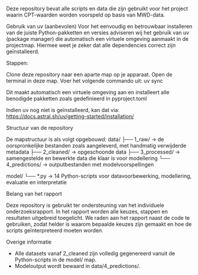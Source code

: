 Deze repository bevat alle scripts en data die zijn gebruikt voor het project waarin CPT-waarden worden voorspeld op basis van MWD-data.

Gebruik van uv (aanbevolen)
Voor het eenvoudig en betrouwbaar installeren van de juiste Python-pakketten en versies adviseren wij het gebruik van uv (package manager) die automatisch een virtuele omgeving aanmaakt in de projectmap. Hiermee weet je zeker dat alle dependencies correct zijn geïnstalleerd.

Stappen:

Clone deze repository naar een aparte map op je apparaat.
Open de terminal in deze map.
Voer het volgende commando uit:
uv sync

Dit maakt automatisch een virtuele omgeving aan en installeert alle benodigde pakketten zoals gedefinieerd in pyproject.toml

Indien uv nog niet is geïnstalleerd, kan dat via:
https://docs.astral.sh/uv/getting-started/installation/



Structuur van de repository

De mapstructuur is als volgt opgebouwd:
data/
├── 1_raw/          → de oorspronkelijke bestanden zoals aangeleverd, met handmatig verwijderde metadata
├── 2_cleaned/      → opgeschoonde data
├── 3_processed/    → samengestelde en bewerkte data die klaar is voor modellering
└── 4_predictions/  → outputbestanden met modelvoorspellingen

model/
└── *.py            → 14 Python-scripts voor datavoorbewerking, modellering, evaluatie en interpretatie


Belang van het rapport

Deze repository is gebruikt ter ondersteuning van het individuele onderzoeksrapport. In het rapport worden alle keuzes, stappen en resultaten uitgebreid toegelicht. We raden aan het rapport naast de code te gebruiken, zodat helder is waarom bepaalde keuzes zijn gemaakt en hoe de scripts geïnterpreteerd moeten worden.

Overige informatie

- Alle datasets vanaf 2_cleaned zijn volledig gegenereerd vanuit de Python-scripts in de model/ map.
- Modeloutput wordt bewaard in data/4_predictions/.
